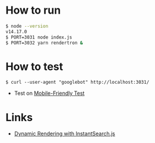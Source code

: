 # How to run

```bash
$ node --version
v14.17.0
$ PORT=3031 node index.js
$ PORT=3032 yarn rendertron &
```

# How to test
```
$ curl --user-agent "googlebot" http://localhost:3031/
```

- Test on [Mobile-Friendly Test](https://search.google.com/test/mobile-friendly)

# Links
- [Dynamic Rendering with InstantSearch.js](https://www.algolia.com/doc/guides/building-search-ui/going-further/server-side-rendering/js/)